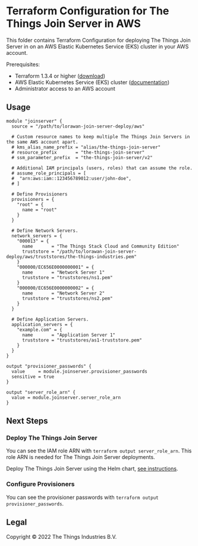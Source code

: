 # Terraform Configuration for The Things Join Server in AWS

This folder contains Terraform Configuration for deploying The Things Join Server in on an AWS Elastic Kubernetes Service (EKS) cluster in your AWS account.

Prerequisites:

- Terraform 1.3.4 or higher ([download](https://www.terraform.io/downloads))
- AWS Elastic Kubernetes Service (EKS) cluster ([documentation](https://aws.amazon.com/eks/getting-started/))
- Administrator access to an AWS account

## Usage

```hcl
module "joinserver" {
  source = "/path/to/lorawan-join-server-deploy/aws"
  
  # Custom resource names to keep multiple The Things Join Servers in the same AWS account apart.
  # kms_alias_name_prefix = "alias/the-things-join-server"
  # resource_prefix       = "the-things-join-server"
  # ssm_parameter_prefix  = "the-things-join-server/v2"
  
  # Additional IAM principals (users, roles) that can assume the role.
  # assume_role_principals = [
  #  "arn:aws:iam::123456789012:user/john-doe",
  # ]
  
  # Define Provisioners
  provisioners = {
    "root" = {
      name = "root"
    }
  }
  
  # Define Network Servers.
  network_servers = {
    "000013" = {
      name       = "The Things Stack Cloud and Community Edition"
      truststore = "/path/to/lorawan-join-server-deploy/aws/truststores/the-things-industries.pem"
    }
    "000000/EC656E0000000001" = {
      name       = "Network Server 1"
      truststore = "truststores/ns1.pem"
    }
    "000000/EC656E0000000002" = {
      name       = "Network Server 2"
      truststore = "truststores/ns2.pem"
    }
  }
  
  # Define Application Servers.
  application_servers = {
    "example.com" = {
      name       = "Application Server 1"
      truststore = "truststores/as1-truststore.pem"
    }
  }
}

output "provisioner_passwords" {
  value     = module.joinserver.provisioner_passwords
  sensitive = true
}

output "server_role_arn" {
  value = module.joinserver.server_role_arn
}
```

## Next Steps

### Deploy The Things Join Server

You can see the IAM role ARN with `terraform output server_role_arn`. This role ARN is needed for The Things Join Server deployments.

Deploy The Things Join Server using the Helm chart, [see instructions](../helm-chart/README.md).

### Configure Provisioners

You can see the provisioner passwords with `terraform output provisioner_passwords`.

## Legal

Copyright © 2022 The Things Industries B.V.
